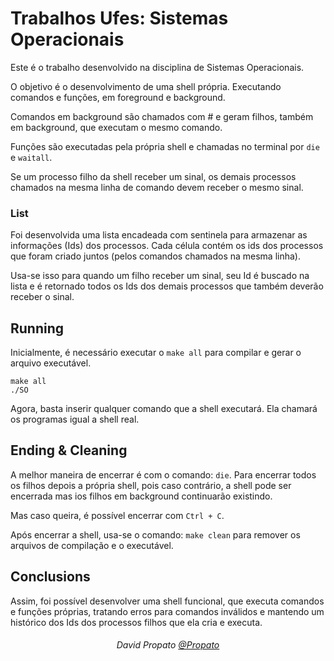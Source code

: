 # Trabalhos Ufes: Sistemas Operacionais

Este é o trabalho desenvolvido na disciplina de Sistemas Operacionais.

O objetivo é o desenvolvimento de uma shell própria. Executando comandos e funções, em foreground e background.

Comandos em background são chamados com # e geram filhos, também em background, que executam o mesmo comando.

Funções são executadas pela própria shell e chamadas no terminal por `die` e `waitall`.

Se um processo filho da shell receber um sinal, os demais processos chamados na mesma linha de comando devem receber o mesmo sinal.

### List

Foi desenvolvida uma lista encadeada com sentinela para armazenar as informações (Ids) dos processos. Cada célula contém os ids dos processos que foram criado juntos (pelos comandos chamados na mesma linha).

Usa-se isso para quando um filho receber um sinal, seu Id é buscado na lista e é retornado todos os Ids dos demais processos que também deverão receber o sinal.

## Running

Inicialmente, é necessário executar o `make all` para compilar e gerar o arquivo executável.

```shell
make all
./SO
```

Agora, basta inserir qualquer comando que a shell executará. Ela chamará os programas igual a shell real.

## Ending & Cleaning

A melhor maneira de encerrar é com o comando: `die`. Para encerrar todos os filhos depois a própria shell, pois caso contrário, a shell pode ser encerrada mas ios filhos em background continuarão existindo.

Mas caso queira, é possível encerrar com `Ctrl + C`.

Após encerrar a shell, usa-se o comando: `make clean` para remover os arquivos de compilação e o executável.

## Conclusions

Assim, foi possível desenvolver uma shell funcional, que executa comandos e funções próprias, tratando erros para comandos inválidos e mantendo um histórico dos Ids dos processos filhos que ela cria e executa.

<h6 align="center">David Propato <a href="https://github.com/Propato">@Propato</a> </h6>
